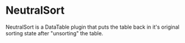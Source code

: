 NeutralSort
===========

NeutralSort is a DataTable plugin that puts the table back in it's original sorting state after "unsorting" the table.